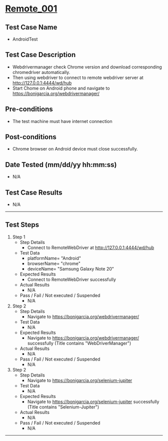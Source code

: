 # [Remote_001](https://github.com/bonigarcia/webdrivermanager-examples/tree/master/src/test/java/io/github/bonigarcia/wdm/test/remote/AndroidTest.java)
## Test Case Name
* AndroidTest
## Test Case Description
* Webdrivermanager check Chrome version and download corresponding chromedriver automatically.
* Then using webdriver to connect to remote webdriver server at http://127.0.0.1:4444/wd/hub
* Start Chome on Android phone and navigate to https://bonigarcia.org/webdrivermanager/
## Pre-conditions
* The test machine must have internet connection
## Post-conditions
* Chrome browser on Android device must close successfully.
## Date Tested (mm/dd/yy hh:mm:ss)
* N/A
## Test Case Results
* N/A
---
## Test Steps
1. Step 1
	* Step Details
		* Connect to RemoteWebDriver at http://127.0.0.1:4444/wd/hub
	* Test Data
		* platformName= "Android"
		* browserName= "chrome"
		* deviceName= "Samsung Galaxy Note 20"
	* Expected Results
		* Connect to RemoteWebDriver successfully
	* Actual Results
		* N/A
	* Pass / Fail / Not executed / Suspended
		* N/A
2. Step 2
	* Step Details
		* Navigate to https://bonigarcia.org/webdrivermanager/
	* Test Data
		* N/A
	* Expected Results
		* Navigate to https://bonigarcia.org/webdrivermanager/ successfully (Title contains "WebDriverManager")
	* Actual Results
		* N/A
	* Pass / Fail / Not executed / Suspended
		* N/A
2. Step 2
	* Step Details
		* Navigate to https://bonigarcia.org/selenium-jupiter
	* Test Data
		* N/A
	* Expected Results
		* Navigate to https://bonigarcia.org/selenium-jupiter successfully (Title contains "Selenium-Jupiter")
	* Actual Results
		* N/A
	* Pass / Fail / Not executed / Suspended
		* N/A
---
